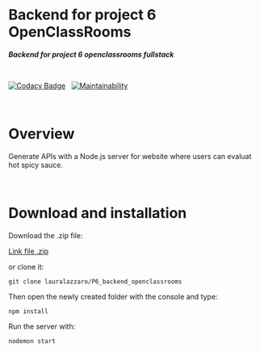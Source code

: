 # Backend for project 6 OpenClassRooms

***Backend for project 6 openclassrooms fullstack***

<br/>

[![Codacy Badge](https://app.codacy.com/project/badge/Grade/bd6bfada646b405697f10b6222dbd64b)](https://www.codacy.com/gh/lauralazzaro/P6_backend_openclassrooms/dashboard?utm_source=github.com&amp;utm_medium=referral&amp;utm_content=lauralazzaro/P6_backend_openclassrooms&amp;utm_campaign=Badge_Grade)
&nbsp;
[![Maintainability](https://api.codeclimate.com/v1/badges/c6bda5867e84cf361a1d/maintainability)](https://codeclimate.com/github/lauralazzaro/P6_backend_openclassrooms/maintainability)

<br/>

# Overview

Generate APIs with a Node.js server for website where users can evaluat hot spicy sauce.  

<br/>

# Download and installation

Download the .zip file:

[Link file .zip](https://github.com/lauralazzaro/P6_backend_openclassrooms/archive/master.zip) 

or clone it:

```
git clone lauralazzaro/P6_backend_openclassrooms
```

Then open the newly created folder with the console and type:

```
npm install
```

Run the server with:

```
nodemon start
```
